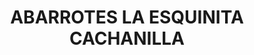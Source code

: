 ---
title: "ABARROTES LA ESQUINITA CACHANILLA"
url: /mexicali-baja-california/abarrotes-la-esquinita-cachanilla/
shop: Lebensmittel
---
